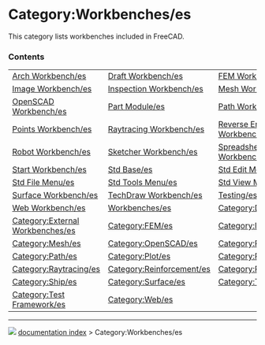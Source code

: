 # Category:Workbenches/es
This category lists workbenches included in FreeCAD.

### Contents

|     |     |     |
| --- | --- | --- |
| [Arch Workbench/es](Arch_Workbench/es.md) | [Draft Workbench/es](Draft_Workbench/es.md) | [FEM Workbench/es](FEM_Workbench/es.md) |
| [Image Workbench/es](Image_Workbench/es.md) | [Inspection Workbench/es](Inspection_Workbench/es.md) | [Mesh Workbench/es](Mesh_Workbench/es.md) |
| [OpenSCAD Workbench/es](OpenSCAD_Workbench/es.md) | [Part Module/es](Part_Module/es.md) | [Path Workbench/es](Path_Workbench/es.md) |
| [Points Workbench/es](Points_Workbench/es.md) | [Raytracing Workbench/es](Raytracing_Workbench/es.md) | [Reverse Engineering Workbench/es](Reverse_Engineering_Workbench/es.md) |
| [Robot Workbench/es](Robot_Workbench/es.md) | [Sketcher Workbench/es](Sketcher_Workbench/es.md) | [Spreadsheet Workbench/es](Spreadsheet_Workbench/es.md) |
| [Start Workbench/es](Start_Workbench/es.md) | [Std Base/es](Std_Base/es.md) | [Std Edit Menu/es](Std_Edit_Menu/es.md) |
| [Std File Menu/es](Std_File_Menu/es.md) | [Std Tools Menu/es](Std_Tools_Menu/es.md) | [Std View Menu/es](Std_View_Menu/es.md) |
| [Surface Workbench/es](Surface_Workbench/es.md) | [TechDraw Workbench/es](TechDraw_Workbench/es.md) | [Testing/es](Testing/es.md) |
| [Web Workbench/es](Web_Workbench/es.md) | [Workbenches/es](Workbenches/es.md) | [Category:Draft/es](Category_Draft/es.md) |
| [Category:External Workbenches/es](Category_External_Workbenches/es.md) | [Category:FEM/es](Category_FEM/es.md) | [Category:Inspection/es](Category_Inspection/es.md) |
| [Category:Mesh/es](Category_Mesh/es.md) | [Category:OpenSCAD/es](Category_OpenSCAD/es.md) | [Category:Part/es](Category_Part/es.md) |
| [Category:Path/es](Category_Path/es.md) | [Category:Plot/es](Category_Plot/es.md) | [Category:Points/es](Category_Points/es.md) |
| [Category:Raytracing/es](Category_Raytracing/es.md) | [Category:Reinforcement/es](Category_Reinforcement/es.md) | [Category:Robot/es](Category_Robot/es.md) |
| [Category:Ship/es](Category_Ship/es.md) | [Category:Surface/es](Category_Surface/es.md) | [Category:TechDraw/es](Category_TechDraw/es.md) |
| [Category:Test Framework/es](Category_Test_Framework/es.md) | [Category:Web/es](Category_Web/es.md) |



---
![](images/Right_arrow.png) [documentation index](../README.md) > Category:Workbenches/es
